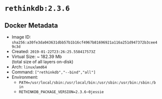 # `rethinkdb:2.3.6`

## Docker Metadata

- Image ID: `sha256:a30fe3da043631dbb57b1b16cf4967b81696921a116a251d947372b3cee49c3d`
- Created: `2019-01-22T23:26:25.558417573Z`
- Virtual Size: ~ 182.39 Mb  
  (total size of all layers on-disk)
- Arch: `linux`/`amd64`
- Command: `["rethinkdb","--bind","all"]`
- Environment:
  - `PATH=/usr/local/sbin:/usr/local/bin:/usr/sbin:/usr/bin:/sbin:/bin`
  - `RETHINKDB_PACKAGE_VERSION=2.3.6~0jessie`

